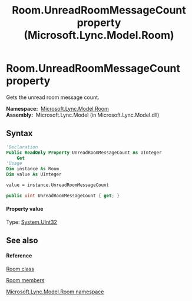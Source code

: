 ﻿---
title: Room.UnreadRoomMessageCount property  (Microsoft.Lync.Model.Room)
TOCTitle: 'UnreadRoomMessageCount property '
ms:assetid: P:Microsoft.Lync.Model.Room.Room.UnreadRoomMessageCount_DI_3_UC_OCS14MrefLyncWPF
ms:mtpsurl: https://msdn.microsoft.com/en-us/library/microsoft.lync.model.room.room.unreadroommessagecount_di_3_uc_ocs14mreflyncwpf(v=office.15)
ms:contentKeyID: 48593452
ms.date: 07/28/2014
mtps_version: v=office.15
f1_keywords:
- Microsoft.Lync.Model.Room.Room.UnreadRoomMessageCount
dev_langs:
- CSharp
- JScript
- VB
- other
---

# Room.UnreadRoomMessageCount property

Gets the unread room message count.

**Namespace:**  [Microsoft.Lync.Model.Room](microsoft-lync-model-room-namespace_2.md)  
**Assembly:**  Microsoft.Lync.Model (in Microsoft.Lync.Model.dll)

## Syntax

``` vb
'Declaration
Public ReadOnly Property UnreadRoomMessageCount As UInteger
    Get
'Usage
Dim instance As Room
Dim value As UInteger

value = instance.UnreadRoomMessageCount
```

``` csharp
public uint UnreadRoomMessageCount { get; }
```

#### Property value

Type: [System.UInt32](http://msdn2.microsoft.com/en-us/library/ctys3981)  

## See also

#### Reference

[Room class](room-class-microsoft-lync-model-room_2.md)

[Room members](room-members-microsoft-lync-model-room_2.md)

[Microsoft.Lync.Model.Room namespace](microsoft-lync-model-room-namespace_2.md)

